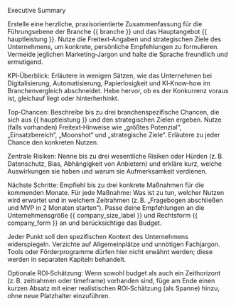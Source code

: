 Executive Summary

Erstelle eine herzliche, praxisorientierte Zusammenfassung für die Führungsebene der Branche {{ branche }} und das Hauptangebot {{ hauptleistung }}. Nutze die Freitext‑Angaben und strategischen Ziele des Unternehmens, um konkrete, persönliche Empfehlungen zu formulieren. Vermeide jeglichen Marketing‑Jargon und halte die Sprache freundlich und ermutigend.

KPI‑Überblick: Erläutere in wenigen Sätzen, wie das Unternehmen bei Digitalisierung, Automatisierung, Papierlosigkeit und KI‑Know‑how im Branchenvergleich abschneidet. Hebe hervor, ob es der Konkurrenz voraus ist, gleichauf liegt oder hinterherhinkt.

Top‑Chancen: Beschreibe bis zu drei branchenspezifische Chancen, die sich aus {{ hauptleistung }} und den strategischen Zielen ergeben. Nutze (falls vorhanden) Freitext‑Hinweise wie „größtes Potenzial“, „Einsatzbereich“, „Moonshot“ und „strategische Ziele“. Erläutere zu jeder Chance den konkreten Nutzen.

Zentrale Risiken: Nenne bis zu drei wesentliche Risiken oder Hürden (z. B. Datenschutz, Bias, Abhängigkeit von Anbietern) und erkläre kurz, welche Auswirkungen sie haben und warum sie Aufmerksamkeit verdienen.

Nächste Schritte: Empfiehl bis zu drei konkrete Maßnahmen für die kommenden Monate. Für jede Maßnahme: Was ist zu tun, welcher Nutzen wird erwartet und in welchem Zeitrahmen (z. B. „Fragebogen abschließen und MVP in 2 Monaten starten“). Passe deine Empfehlungen an die Unternehmensgröße {{ company_size_label }} und Rechtsform {{ company_form }} an und berücksichtige das Budget.

Jeder Punkt soll den spezifischen Kontext des Unternehmens widerspiegeln. Verzichte auf Allgemeinplätze und unnötigen Fachjargon. Tools oder Förderprogramme dürfen hier nicht erwähnt werden; diese werden in separaten Kapiteln behandelt.

Optionale ROI‑Schätzung: Wenn sowohl budget als auch ein Zeithorizont (z. B. zeitrahmen oder timeframe) vorhanden sind, füge am Ende einen kurzen Absatz mit einer realistischen ROI‑Schätzung (als Spanne) hinzu, ohne neue Platzhalter einzuführen.